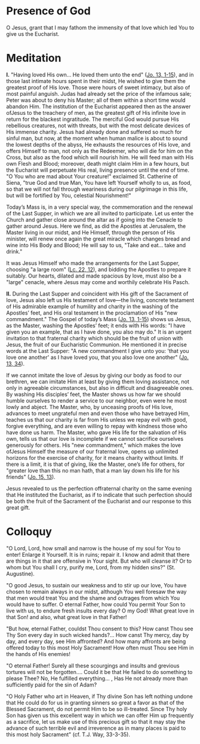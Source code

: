 # Presence of God

O Jesus, grant that I may fathom the immensity of that love which led You to give us the Eucharist.

# Meditation

**I.** "Having loved His own... He loved them unto the end" ([Jo. 13, 1-15](https://vulgata.online/bible/Jo.13?ed=DR2&vfn=DR2.Jo.13.1-15:vs)), and in those last intimate hours spent in their midst, He wished to give them the greatest proof of His love. Those were hours of sweet intimacy, but also of most painful anguish. Judas had already set the price of the infamous sale; Peter was about to deny his Master; all of them within a short time would abandon Him. The institution of the Eucharist appeared then as the answer ofJesus to the treachery of men, as the greatest gift of His infinite love in return for the blackest ingratitude. The merciful God would pursue His rebellious creatures, not with threats, but with the most delicate devices of His immense charity. Jesus had already done and suffered so much for sinful man, but now, at the moment when human malice is about to sound the lowest depths of the abyss, He exhausts the resources of His love, and offers Himself to man, not only as the Redeemer, who will die for him on the Cross, but also as the food which will nourish him. He will feed man with His own Flesh and Blood; moreover, death might claim Him in a few hours, but the Eucharist will perpetuate His real, living presence until the end of time. "O You who are mad about Your creature!" exclaimed St. Catherine of Siena, "true God and true Man, You have left Yourself wholly to us, as food, so that we will not fall through weariness during our pilgrimage in this life, but will be fortified by You, celestial Nourishment!"

Today’s Mass is, in a very special way, the commemoration and the renewal of the Last Supper, in which we are all invited to participate. Let us enter the Church and gather close around the altar as if going into the Cenacle to gather around Jesus. Here we find, as did the Apostles at Jerusalem, the Master living in our midst, and He Himself, through the person of His minister, will renew once again the great miracle which changes bread and wine into His Body and Blood; He will say to us, "Take and eat... take and drink."

It was Jesus Himself who made the arrangements for the Last Supper, choosing "a large room" ([Lc. 22, 12](https://vulgata.online/bible/Lc.22?ed=DR2&vfn=DR2.Lc.22.12:vs)), and bidding the Apostles to prepare it suitably. Our hearts, dilated and made spacious by love, must also be a "large" cenacle, where Jesus may come and worthily celebrate His Pasch.

**II.** During the Last Supper and coincident with His gift of the Sacrament of love, Jesus also left us His testament of love—the living, concrete testament of His admirable example of humility and charity in the washing of the Apostles’ feet, and His oral testament in the proclamation of His "new commandment." The Gospel of today’s Mass ([Jo. 13, 1-15](https://vulgata.online/bible/Jo.13?ed=DR2&vfn=DR2.Jo.13.1-15:vs)) shows us Jesus, as the Master, washing the Apostles’ feet; it ends with His words: "I have given you an example, that as I have done, you also may do." It is an urgent invitation to that fraternal charity which should be the fruit of union with Jesus, the fruit of our Eucharistic Communion. He mentioned it in precise words at the Last Supper: "A new commandment I give unto you: 'that you love one another' as I have loved you, that you also love one another" ([Jo. 13, 34](https://vulgata.online/bible/Jo.13?ed=DR2&vfn=DR2.Jo.13.34:vs)).

If we cannot imitate the love of Jesus by giving our body as food to our brethren, we can imitate Him at least by giving them loving assistance, not only in agreeable circumstances, but also in difficult and disagreeable ones. By washing His disciples’ feet, the Master shows us how far we should humble ourselves to render a service to our neighbor, even were he most lowly and abject. The Master, who, by unceasing proofs of His love, advances to meet ungrateful men and even those who have betrayed Him, teaches us that our charity is far from His unless we repay evil with good, forgive everything, and are even willing to repay with kindness those who have done us harm. The Master, who gave His life for the salvation of His own, tells us that our love is incomplete if we cannot sacrifice ourselves generously for others. His "new commandment," which makes the love ofJesus Himself the measure of our fraternal love, opens up unlimited horizons for the exercise of charity, for it means charity without limits. If there is a limit, it is that of giving, like the Master, one’s life for others, for "greater love than this no man hath, that a man lay down his life for his friends" ([Jo. 15, 13](https://vulgata.online/bible/Jo.15?ed=DR2&vfn=DR2.Jo.15.13:vs)).

Jesus revealed to us the perfection offraternal charity on the same evening that He instituted the Eucharist, as if to indicate that such perfection should be both the fruit of the Sacrament of the Eucharist and our response to this great gift.

# Colloquy

"O Lord, Lord, how small and narrow is the house of my soul for You to enter! Enlarge it Yourself. It is in ruins; repair it. I know and admit that there are things in it that are offensive in Your sight. But who will cleanse it? Or to whom but You shall I cry, purify me, Lord, from my hidden sins?" (St. Augustine).

"O good Jesus, to sustain our weakness and to stir up our love, You have chosen to remain always in our midst, although You well foresaw the way that men would treat You and the shame and outrages from which You would have to suffer. O eternal Father, how could You permit Your Son to live with us, to endure fresh insults every day? O my God! What great love in that Son! and also, what great love in that Father!

"But how, eternal Father, couldst Thou consent to this? How canst Thou see Thy Son every day in such wicked hands?... How canst Thy mercy, day by day, and every day, see Him affronted? And how many affronts are being offered today to this most Holy Sacrament! How often must Thou see Him in the hands of His enemies!

"O eternal Father! Surely all these scourgings and insults and grevious tortures will not be forgotten.... Could it be that He failed to do something to please Thee? No, He fulfilled everything... , Has He not already more than sufficiently paid for the sin of Adam?

"O Holy Father who art in Heaven, if Thy divine Son has left nothing undone that He could do for us in granting sinners so great a favor as that of the Blessed Sacrament, do not permit Him to be so ill-treated. Since Thy holy Son has given us this excellent way in which we can offer Him up frequently as a sacrifice, let us make use of this precious gift so that it may stay the advance of such terrible evil and irreverence as in many places is paid to this most holy Sacrament" (cf. T.J. Way, 33-3-35).
